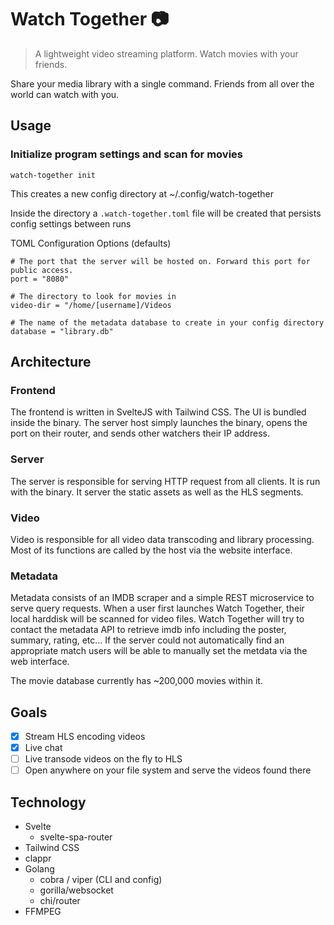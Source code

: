 # Watch Together :camera:

> A lightweight video streaming platform. Watch movies with your friends.

Share your media library with a single command. Friends from all over the world can watch with you.

## Usage

### Initialize program settings and scan for movies

`watch-together init`

This creates a new config directory at ~/.config/watch-together

Inside the directory a `.watch-together.toml` file will be created that persists config settings between runs

TOML Configuration Options (defaults)
```
# The port that the server will be hosted on. Forward this port for public access.
port = "8080"

# The directory to look for movies in
video-dir = "/home/[username]/Videos

# The name of the metadata database to create in your config directory
database = "library.db"
```

## Architecture

### Frontend

The frontend is written in SvelteJS with Tailwind CSS. The UI is bundled inside the binary.
The server host simply launches the binary, opens the port on their router, and sends other watchers their IP address.

### Server

The server is responsible for serving HTTP request from all clients. It is run with the binary. It server the static assets
as well as the HLS segments.

###  Video

Video is responsible for all video data transcoding and library processing. Most of its functions are called by the host
via the website interface. 

### Metadata

Metadata consists of an IMDB scraper and a simple REST microservice to serve query requests. When a user first launches
Watch Together, their local harddisk will be scanned for video files. Watch Together will try to contact the metadata 
API to retrieve imdb info including the poster, summary, rating, etc... If the server could not automatically find an appropriate match
users will be able to manually set the metdata via the web interface.

The movie database currently has ~200,000 movies within it.

## Goals
- [X] Stream HLS encoding videos
- [X] Live chat
- [ ] Live transode videos on the fly to HLS
- [ ] Open anywhere on your file system and serve the videos found there

## Technology

- Svelte
  - svelte-spa-router
- Tailwind CSS
- clappr
- Golang
  - cobra / viper (CLI and config)
  - gorilla/websocket
  - chi/router
- FFMPEG
